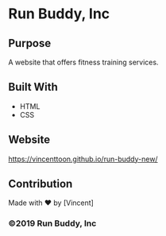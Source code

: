 # Run Buddy, Inc

## Purpose
A website that offers fitness training services. 

## Built With
* HTML
* CSS

## Website
https://vincenttoon.github.io/run-buddy-new/

## Contribution
Made with ❤️ by [Vincent]

### ©️2019 Run Buddy, Inc
